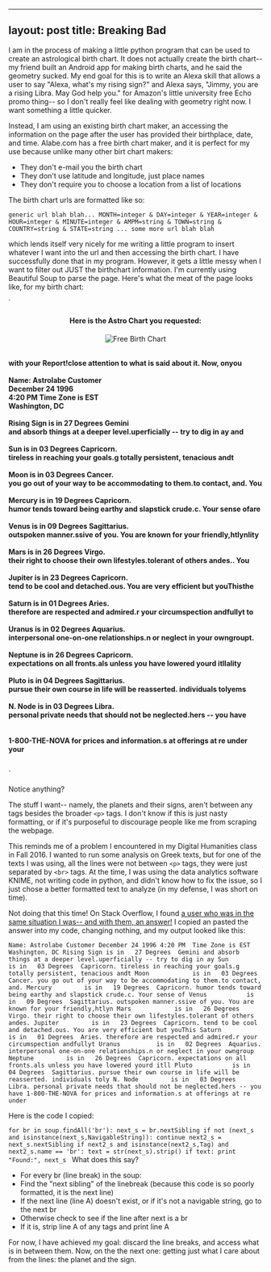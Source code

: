 ----
layout: post
title: Breaking Bad
----

I am in the process of making a little python program that can be used to create an astrological birth chart.
It does not actually create the birth chart-- my friend built an Android app for making birth charts, and he
said the geometry sucked. My end goal for this is to write an Alexa skill that allows a user to say "Alexa,
what's my rising sign?" and Alexa says, "Jimmy, you are a rising Libra. May God help you." for Amazon's little
university free Echo promo thing-- so I don't really feel like dealing with geometry right now. I want something a
little quicker. 
  
Instead, I am using an existing birth chart maker, an accessing the information on the page after the user has
provided their birthplace, date, and time. Alabe.com has a free birth chart maker, and it is perfect for my use 
because unlike many other birt chart makers:
  
*  They don't e-mail you the birth chart  
*  They don't use latitude and longitude, just place names
*  They don't require you to choose a location from a list of locations
  
The birth chart urls are formatted like so:
  
`generic url blah blah... MONTH=integer & DAY=integer & YEAR=integer & HOUR=integer & MINUTE=integer
 & AMPM=string & TOWN=string & COUNTRY=string & STATE=string ... some more url blah blah`
  
which lends itself very nicely for me writing a little program to insert whatever I want into the url and then 
accessing the birth chart. I have successfully done that in my program. However, it gets a little messy when I 
want to filter out JUST the birthchart information. I'm currently using Beautiful Soup to parse the page.
Here's what the meat of the page looks like, for my birth chart:
  
`<h4 style="text-align:center">
    Here is the Astro Chart you requested:
   </h4>
  </div>
  <div id="printReady">
   <div class="chart" style="text-align:center">
    <img alt="Free Birth Chart" src="pics/2457977570642.gif"/>
   </div>
   <br/>
   <p>
    <strong>
with your Report!close attention to what is said about it. Now, onyou
     <br/>
     <br/>
     Name: Astrolabe Customer
     <br/>
     December 24 1996
     <br/>
     4:20 PM  Time Zone is EST
     <br/>
     Washington, DC
     <br/>
     <br/>
     Rising Sign	is in	27 Degrees	Gemini
     <br/>
and absorb things at a deeper level.uperficially -- try to dig in ay and
     <br/>
     <br/>
     Sun         	is in	03 Degrees	Capricorn.
     <br/>
tireless in reaching your goals.g totally persistent, tenacious andt
     <br/>
     <br/>
     Moon        	is in	03 Degrees	Cancer.
     <br/>
you go out of your way to be accommodating to them.to contact, and. You
     <br/>
     <br/>
     Mercury     	is in	19 Degrees	Capricorn.
     <br/>
humor tends toward being earthy and slapstick crude.c. Your sense ofare
     <br/>
     <br/>
     Venus       	is in	09 Degrees	Sagittarius.
     <br/>
outspoken manner.ssive of you. You are known for your friendly,htlynlity
     <br/>
     <br/>
     Mars        	is in	26 Degrees	Virgo.
     <br/>
their right to choose their own lifestyles.tolerant of others andes.. You
     <br/>
     <br/>
     Jupiter     	is in	23 Degrees	Capricorn.
     <br/>
tend to be cool and detached.ous. You are very efficient but youThisthe
     <br/>
     <br/>
     Saturn      	is in	01 Degrees	Aries.
     <br/>
therefore are respected and admired.r your circumspection andfullyt to
     <br/>
     <br/>
     Uranus      	is in	02 Degrees	Aquarius.
     <br/>
interpersonal one-on-one relationships.n or neglect in your owngroupt.
     <br/>
     <br/>
     Neptune     	is in	26 Degrees	Capricorn.
     <br/>
expectations on all fronts.als unless you have lowered yourd itllality
     <br/>
     <br/>
     Pluto       	is in	04 Degrees	Sagittarius.
     <br/>
pursue their own course in life will be reasserted. individuals tolyems
     <br/>
     <br/>
     N. Node     	is in	03 Degrees	Libra.
     <br/>
personal private needs that should not be neglected.hers -- you have
     <br/>
     <br/>
     <br/>
1-800-THE-NOVA for prices and information.s at offerings at re under your
     <br/>
     <br/>
    </strong>
   </p>
   <p>
   </p>
  </div>`
  
Notice anything?
  
The stuff I want-- namely, the planets and their signs, aren't between any tags besides the broader `<p>` tags.
I don't know if this is just nasty formatting, or if it's purposeful to discourage people like me from scraping
the webpage.
  
This reminds me of a problem I encountered in my Digital Humanities class in Fall 2016. I wanted to run some
analysis on Greek texts, but for one of the texts I was using, all the lines were not between `<p>` tags, they were
just separated by `<br>` tags. At the time, I was using the data analytics software KNIME, not writing code in python,
and didn't know how to fix the issue, so I just chose a better formatted text to analyze (in my defense, I was short
on time). 
  
Not doing that this time! On Stack Overflow, I found [a user who was in the same situation I was-- and with them,
an answer!](https://stackoverflow.com/questions/5275359/using-beautifulsoup-to-extract-text-between-line-breaks-e-g-br-tags)
I copied an pasted the answer into my code, changing nothing, and my output looked like this:
  
`Name: Astrolabe Customer
December 24 1996
4:20 PM  Time Zone is EST
Washington, DC
Rising Sign	is in	27 Degrees	Gemini
and absorb things at a deeper level.uperficially -- try to dig in ay
Sun         	is in	03 Degrees	Capricorn.
tireless in reaching your goals.g totally persistent, tenacious andt
Moon        	is in	03 Degrees	Cancer.
you go out of your way to be accommodating to them.to contact, and.
Mercury     	is in	19 Degrees	Capricorn.
humor tends toward being earthy and slapstick crude.c. Your sense of
Venus       	is in	09 Degrees	Sagittarius.
outspoken manner.ssive of you. You are known for your friendly,htlyn
Mars        	is in	26 Degrees	Virgo.
their right to choose their own lifestyles.tolerant of others andes.
Jupiter     	is in	23 Degrees	Capricorn.
tend to be cool and detached.ous. You are very efficient but youThis
Saturn      	is in	01 Degrees	Aries.
therefore are respected and admired.r your circumspection andfullyt
Uranus      	is in	02 Degrees	Aquarius.
interpersonal one-on-one relationships.n or neglect in your owngroup
Neptune     	is in	26 Degrees	Capricorn.
expectations on all fronts.als unless you have lowered yourd itll
Pluto       	is in	04 Degrees	Sagittarius.
pursue their own course in life will be reasserted. individuals toly
N. Node     	is in	03 Degrees	Libra.
personal private needs that should not be neglected.hers -- you have
1-800-THE-NOVA for prices and information.s at offerings at re under`
  
Here is the code I copied:
  
`for br in soup.findAll('br'):
    next_s = br.nextSibling
    if not (next_s and isinstance(next_s,NavigableString)):
        continue
    next2_s = next_s.nextSibling
    if next2_s and isinstance(next2_s,Tag) and next2_s.name == 'br':
        text = str(next_s).strip()
        if text:
            print "Found:", next_s
`
What does this say?
  *  For every br (line break) in the soup:
  *  Find the "next sibling" of the linebreak (because this code is so poorly formatted, it is the next line)
  *  If the next line (line A) doesn't exist, or if it's not a navigable string, go to the next br
  *  Otherwise check to see if the line after next is a br
  *  If it is, strip line A of any tags and print line A
  
For now, I have achieved my goal: discard the line breaks, and access what is in between them. Now, on the the next one: 
getting just what I care about from the lines: the planet and the sign.
